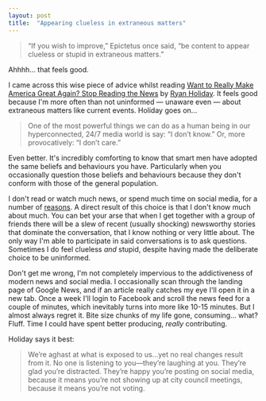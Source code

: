 ```yaml
---
layout: post
title:  "Appearing clueless in extraneous matters"
---
```


> “If you wish to improve,” Epictetus once said, “be content to appear clueless or stupid in extraneous matters.”

Ahhhh... that feels good.

I came across this wise piece of advice whilst reading [Want to Really Make America Great Again? Stop Reading the News][stop-reading-the-news] by [Ryan Holiday][ryan-holiday]. It feels good because I'm more often than not uninformed — unaware even — about extraneous matters like current events. Holiday goes on...

> One of the most powerful things we can do as a human being in our hyperconnected, 24/7 media world is say: “I don’t know.” Or, more provocatively: “I don’t care.”

Even better. It's incredibly comforting to know that smart men have adopted the same beliefs and behaviours you have. Particularly when you occasionally question those beliefs and behaviours because they don't conform with those of the general population. 

I don't read or watch much news, or spend much time on social media, for a number of [reasons][quit-social-media]. A direct result of this choice is that I don't know much about much. You can bet your arse that when I get together with a group of friends there will be a slew of recent (usually shocking) newsworthy stories that dominate the conversation, that I know nothing or very little about. The only way I'm able to participate in said conversations is to ask questions. Sometimes I do feel clueless _and_ stupid, despite having made the deliberate choice to be uninformed. 

Don't get me wrong, I'm not completely impervious to the addictiveness of modern news and social media. I occasionally scan through the landing page of Google News, and if an article really catches my eye I'll open it in a new tab. Once a week I'll login to Facebook and scroll the news feed for a couple of minutes, which inevitably turns into more like 10-15 minutes. But I almost always regret it. Bite size chunks of my life gone, consuming... what? Fluff. Time I could have spent better producing, _really_ contributing.

Holiday says it best:

> We’re aghast at what is exposed to us…yet no real changes result from it. No one is listening to you—they’re laughing at you. They’re glad you’re distracted. They’re happy you’re posting on social media, because it means you’re not showing up at city council meetings, because it means you’re not voting.

[ryan-holiday]: http://ryanholiday.net/
[stop-reading-the-news]: http://observer.com/2016/11/want-to-really-make-america-great-again-stop-reading-the-news/
[quit-social-media]: http://calnewport.com/blog/2016/09/21/quit-social-media/